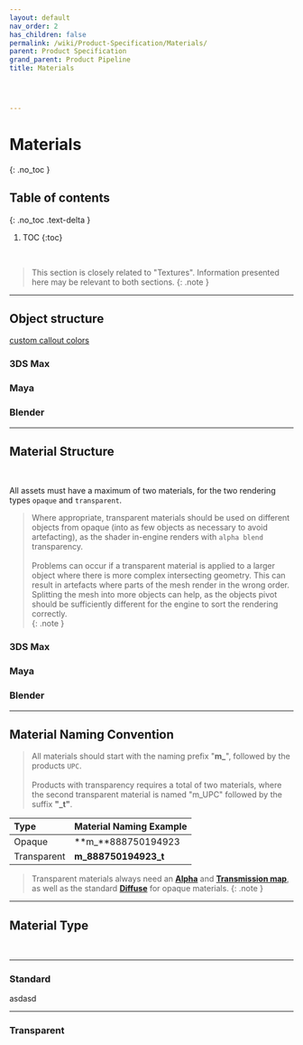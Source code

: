```yaml
---
layout: default
nav_order: 2
has_children: false
permalink: /wiki/Product-Specification/Materials/
parent: Product Specification
grand_parent: Product Pipeline 
title: Materials




---
```





# Materials
{: .no_toc }

## Table of contents
{: .no_toc .text-delta }

1. TOC
{:toc}

<br>

> This section is closely related to "Textures". Information presented here may be relevant to both sections.
{: .note }

---

## Object structure
[custom callout colors]( /wiki/Product-Specification/Geometry/#geometry)
### 3DS Max

### Maya

### Blender

---

## Material Structure

<br>

All assets must have a maximum of two materials, for the two rendering types `opaque` and `transparent`.

> Where appropriate, transparent materials should be used on different objects from opaque (into as few objects as necessary to avoid artefacting), as the shader in-engine renders with `alpha blend` transparency. <br><br> Problems can occur if a transparent material is applied to a larger object where there is more complex intersecting geometry. This can result in artefacts where parts of the mesh render in the wrong order. Splitting the mesh into more objects can help, as the objects pivot should be sufficiently different for the engine to sort the rendering correctly.  
{: .note }

### 3DS Max

### Maya

### Blender

---

## Material Naming Convention

> All materials should start with the naming prefix "**m_**", followed by the products `UPC`. 
<br><br>
Products with transparency requires a total of two materials, where the second transparent material is named "m_UPC" followed by the suffix **"_t"**. 



| Type | Material Naming Example                    |
|:---|:-----------------------------|
|Opaque|**m_**888750194923   |
|Transparent|**m_**888750194923**_t** |



> Transparent materials always need an [**Alpha**]( /wiki/Product-Specification/Textures/#alpha) and [**Transmission map**]( /wiki/Product-Specification/Textures/#transmission), as well as the standard [**Diffuse**]( /wiki/Product-Specification/Textures/#diffuse) for opaque materials. 
{: .note }
 


---

## Material Type

<br>

---

### Standard

asdasd

---

### Transparent


